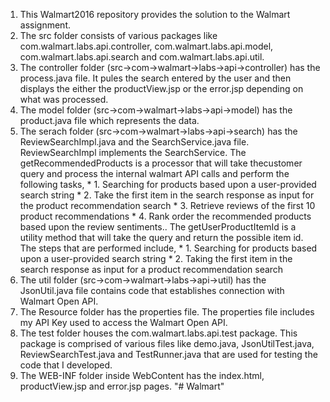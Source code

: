 1. This Walmart2016 repository provides the solution to the Walmart assignment.
2. The src folder consists of various packages like com.walmart.labs.api.controller, com.walmart.labs.api.model, com.walmart.labs.api.search and com.walmart.labs.api.util.
3. The controller folder (src->com->walmart->labs->api->controller) has the process.java file. It pules the search entered by the user and then displays the either the productView.jsp or the error.jsp depending on what was processed.
4. The model folder (src->com->walmart->labs->api->model) has the product.java file which represents the data.
5. The serach folder (src->com->walmart->labs->api->search) has the ReviewSearchImpl.java and the SearchService.java file. ReviewSearchImpl implements the SearchService.                                                                                                          The getRecommendedProducts is a processor that will take thecustomer query and process the internal walmart API calls and perform the following tasks,                                                                                                                                           * 1. Searching for products based upon a user-provided search string                                                                   	* 2. Take the first item in the search response as input for the product recommendation search                                            * 3. Retrieve reviews of the first 10 product recommendations                                                                            * 4. Rank order the recommended products based upon the review sentiments..                                              The getUserProductItemId is a utility method that will take the query and return the possible item id. The steps that are performed include,                                                                                                                                                 * 1. Searching for products based upon a user-provided search string                                                                     * 2. Taking the first item in the search response as input for a product recommendation search
6. The util folder (src->com->walmart->labs->api->util) has the JsonUtil.java file contains code that establishes connection with Walmart Open API.
7. The Resource folder has the properties file. The properties file includes my API Key used to access the Walmart Open API.
8. The test folder houses the com.walmart.labs.api.test package. This package is comprised of various files like demo.java, JsonUtilTest.java, ReviewSearchTest.java and TestRunner.java that are used for testing the code that I developed.
9. The WEB-INF folder inside WebContent has the index.html, productView.jsp and error.jsp pages.
"# Walmart"
